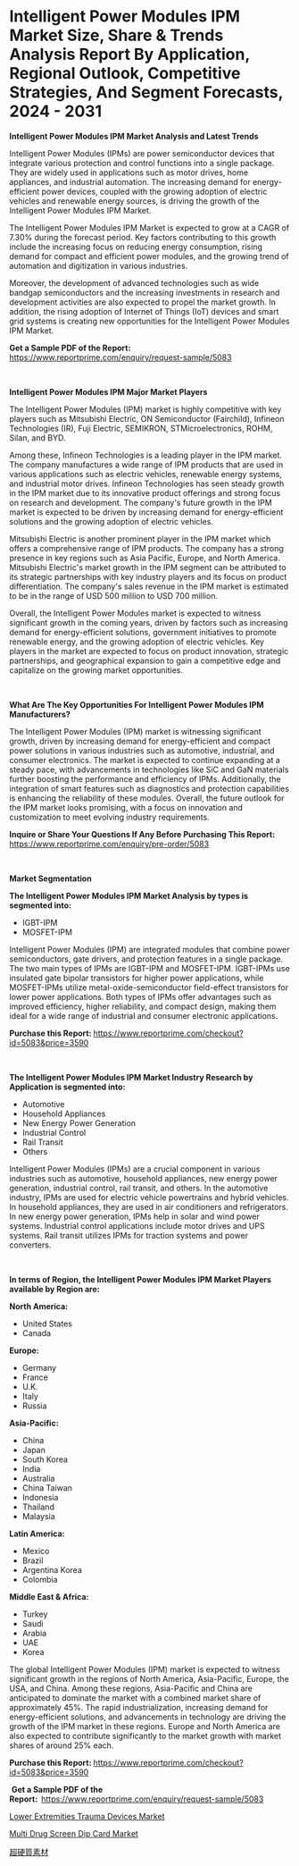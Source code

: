 <p><h1>Intelligent Power Modules IPM Market Size, Share & Trends Analysis Report By Application, Regional Outlook, Competitive Strategies, And Segment Forecasts, 2024 - 2031</h1></p><p><strong>Intelligent Power Modules IPM Market Analysis and Latest Trends</strong></p>
<p><p>Intelligent Power Modules (IPMs) are power semiconductor devices that integrate various protection and control functions into a single package. They are widely used in applications such as motor drives, home appliances, and industrial automation. The increasing demand for energy-efficient power devices, coupled with the growing adoption of electric vehicles and renewable energy sources, is driving the growth of the Intelligent Power Modules IPM Market.</p><p>The Intelligent Power Modules IPM Market is expected to grow at a CAGR of 7.30% during the forecast period. Key factors contributing to this growth include the increasing focus on reducing energy consumption, rising demand for compact and efficient power modules, and the growing trend of automation and digitization in various industries.</p><p>Moreover, the development of advanced technologies such as wide bandgap semiconductors and the increasing investments in research and development activities are also expected to propel the market growth. In addition, the rising adoption of Internet of Things (IoT) devices and smart grid systems is creating new opportunities for the Intelligent Power Modules IPM Market.</p></p>
<p><strong>Get a Sample PDF of the Report:&nbsp;</strong> <a href="https://www.reportprime.com/enquiry/request-sample/5083">https://www.reportprime.com/enquiry/request-sample/5083</a></p>
<p>&nbsp;</p>
<p><strong>Intelligent Power Modules IPM Major Market Players</strong></p>
<p><p>The Intelligent Power Modules (IPM) market is highly competitive with key players such as Mitsubishi Electric, ON Semiconductor (Fairchild), Infineon Technologies (IR), Fuji Electric, SEMIKRON, STMicroelectronics, ROHM, Silan, and BYD. </p><p>Among these, Infineon Technologies is a leading player in the IPM market. The company manufactures a wide range of IPM products that are used in various applications such as electric vehicles, renewable energy systems, and industrial motor drives. Infineon Technologies has seen steady growth in the IPM market due to its innovative product offerings and strong focus on research and development. The company's future growth in the IPM market is expected to be driven by increasing demand for energy-efficient solutions and the growing adoption of electric vehicles.</p><p>Mitsubishi Electric is another prominent player in the IPM market which offers a comprehensive range of IPM products. The company has a strong presence in key regions such as Asia Pacific, Europe, and North America. Mitsubishi Electric's market growth in the IPM segment can be attributed to its strategic partnerships with key industry players and its focus on product differentiation. The company's sales revenue in the IPM market is estimated to be in the range of USD 500 million to USD 700 million.</p><p>Overall, the Intelligent Power Modules market is expected to witness significant growth in the coming years, driven by factors such as increasing demand for energy-efficient solutions, government initiatives to promote renewable energy, and the growing adoption of electric vehicles. Key players in the market are expected to focus on product innovation, strategic partnerships, and geographical expansion to gain a competitive edge and capitalize on the growing market opportunities.</p></p>
<p>&nbsp;</p>
<p><strong>What Are The Key Opportunities For Intelligent Power Modules IPM Manufacturers?</strong></p>
<p><p>The Intelligent Power Modules (IPM) market is witnessing significant growth, driven by increasing demand for energy-efficient and compact power solutions in various industries such as automotive, industrial, and consumer electronics. The market is expected to continue expanding at a steady pace, with advancements in technologies like SiC and GaN materials further boosting the performance and efficiency of IPMs. Additionally, the integration of smart features such as diagnostics and protection capabilities is enhancing the reliability of these modules. Overall, the future outlook for the IPM market looks promising, with a focus on innovation and customization to meet evolving industry requirements.</p></p>
<p><strong>Inquire or Share Your Questions If Any Before Purchasing This Report:</strong> <a href="https://www.reportprime.com/enquiry/pre-order/5083">https://www.reportprime.com/enquiry/pre-order/5083</a></p>
<p>&nbsp;</p>
<p><strong>Market Segmentation</strong></p>
<p><strong>The Intelligent Power Modules IPM Market Analysis by types is segmented into:</strong></p>
<p><ul><li>IGBT-IPM</li><li>MOSFET-IPM</li></ul></p>
<p><p>Intelligent Power Modules (IPM) are integrated modules that combine power semiconductors, gate drivers, and protection features in a single package. The two main types of IPMs are IGBT-IPM and MOSFET-IPM. IGBT-IPMs use insulated gate bipolar transistors for higher power applications, while MOSFET-IPMs utilize metal-oxide-semiconductor field-effect transistors for lower power applications. Both types of IPMs offer advantages such as improved efficiency, higher reliability, and compact design, making them ideal for a wide range of industrial and consumer electronic applications.</p></p>
<p><strong>Purchase this Report:&nbsp;</strong><a href="https://www.reportprime.com/checkout?id=5083&price=3590">https://www.reportprime.com/checkout?id=5083&price=3590</a></p>
<p>&nbsp;</p>
<p><strong>The Intelligent Power Modules IPM Market Industry Research by Application is segmented into:</strong></p>
<p><ul><li>Automotive</li><li>Household Appliances</li><li>New Energy Power Generation</li><li>Industrial Control</li><li>Rail Transit</li><li>Others</li></ul></p>
<p><p>Intelligent Power Modules (IPMs) are a crucial component in various industries such as automotive, household appliances, new energy power generation, industrial control, rail transit, and others. In the automotive industry, IPMs are used for electric vehicle powertrains and hybrid vehicles. In household appliances, they are used in air conditioners and refrigerators. In new energy power generation, IPMs help in solar and wind power systems. Industrial control applications include motor drives and UPS systems. Rail transit utilizes IPMs for traction systems and power converters.</p></p>
<p>&nbsp;</p>
<p><strong>In terms of Region, the Intelligent Power Modules IPM Market Players available by Region are:</strong></p>
<p>
    <p> <strong> North America: </strong>
        <ul>
            <li>United States</li>
            <li>Canada</li>
        </ul>
        </p> 
    <p> <strong> Europe: </strong>
        <ul>
            <li>Germany</li>
            <li>France</li>
            <li>U.K.</li>
            <li>Italy</li>
            <li>Russia</li>
        </ul>
        </p> 
    <p> <strong> Asia-Pacific: </strong>
        <ul>
            <li>China</li>
            <li>Japan</li>
            <li>South Korea</li>
            <li>India</li>
            <li>Australia</li>
            <li>China Taiwan</li>
            <li>Indonesia</li>
            <li>Thailand</li>
            <li>Malaysia</li>
        </ul>
        </p> 
    <p> <strong> Latin America: </strong>
        <ul>
            <li>Mexico</li>
            <li>Brazil</li>
            <li>Argentina Korea</li>
            <li>Colombia</li>
        </ul>
        </p> 
    <p> <strong> Middle East & Africa: </strong>
        <ul>
            <li>Turkey</li>
            <li>Saudi</li>
            <li>Arabia</li>
            <li>UAE</li>
            <li>Korea</li>
        </ul>
    </p>
    </p>
<p><p>The global Intelligent Power Modules (IPM) market is expected to witness significant growth in the regions of North America, Asia-Pacific, Europe, the USA, and China. Among these regions, Asia-Pacific and China are anticipated to dominate the market with a combined market share of approximately 45%. The rapid industrialization, increasing demand for energy-efficient solutions, and advancements in technology are driving the growth of the IPM market in these regions. Europe and North America are also expected to contribute significantly to the market growth with market shares of around 25% each.</p></p>
<p><strong>Purchase this Report: </strong><a href="https://www.reportprime.com/checkout?id=5083&price=3590">https://www.reportprime.com/checkout?id=5083&price=3590</a></p>
<p>&nbsp;<strong>Get a Sample PDF of the Report:&nbsp;&nbsp;</strong><a href="https://www.reportprime.com/enquiry/request-sample/5083">https://www.reportprime.com/enquiry/request-sample/5083</a></p>
<p><strong></strong></p>
<p><p><a href="https://www.linkedin.com/pulse/global-lower-extremities-trauma-devices-market-types-applications-5hyfe?trackingId=uEETJsU4FrqYaPjq0bHMeg%3D%3D">Lower Extremities Trauma Devices Market</a></p><p><a href="https://www.linkedin.com/pulse/multi-drug-screen-dip-card-market-research-report-provides-tns1e?trackingId=nYouWRgUYYwc5N5fu0BK6w%3D%3D">Multi Drug Screen Dip Card Market</a></p><p><a href="https://github.com/mohamedbakry57/Market-Research-Report-List-3/blob/main/786087915575.md">超硬質素材</a></p></p>